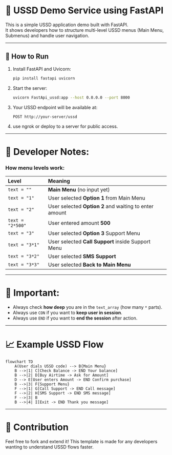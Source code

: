 # 📱 USSD Demo Service using FastAPI

This is a simple USSD application demo built with FastAPI.  
It shows developers how to structure multi-level USSD menus (Main Menu, Submenus) and handle user navigation.

---

## 🚀 How to Run

1. Install FastAPI and Uvicorn:

   ```bash
   pip install fastapi uvicorn
   ```

2. Start the server:

   ```bash
   uvicorn FastApi_ussd:app --host 0.0.0.0 --port 8000
   ```

3. Your USSD endpoint will be available at:

   ```
   POST http://your-server/ussd
   ```

4. use ngrok or deploy to a server for public access.

---

# 🧠 Developer Notes:

### How menu levels work:

| Level            | Meaning                                                |
| :--------------- | :----------------------------------------------------- |
| `text = ""`      | **Main Menu** (no input yet)                           |
| `text = "1"`     | User selected **Option 1** from Main Menu              |
| `text = "2"`     | User selected **Option 2** and waiting to enter amount |
| `text = "2*500"` | User entered amount **500**                            |
| `text = "3"`     | User selected **Option 3** Support Menu                |
| `text = "3*1"`   | User selected **Call Support** inside Support Menu     |
| `text = "3*2"`   | User selected **SMS Support**                          |
| `text = "3*3"`   | User selected **Back to Main Menu**                    |

---

# 🎯 Important:

- Always check **how deep** you are in the `text_array` (how many `*` parts).
- Always use `CON` if you want to **keep user in session**.
- Always use `END` if you want to **end the session** after action.

---

# 📈 Example USSD Flow

```mermaid
flowchart TD
    A(User dials USSD code) --> B{Main Menu}
    B -->|1| C[Check Balance -> END Your balance]
    B -->|2| D[Buy Airtime -> Ask for Amount]
    D --> E[User enters Amount -> END Confirm purchase]
    B -->|3| F{Support Menu}
    F -->|1| G[Call Support -> END Call message]
    F -->|2| H[SMS Support -> END SMS message]
    F -->|3| B
    B -->|4| I[Exit -> END Thank you message]
```

---

# 🙌 Contribution

Feel free to fork and extend it!
This template is made for any developers wanting to understand USSD flows faster.

